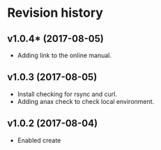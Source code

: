 Revision history
=================================

v1.0.4* (2017-08-05)
---------------------------------

* Adding link to the online manual.


v1.0.3 (2017-08-05)
---------------------------------

* Install checking for rsync and curl.
* Adding anax check to check local environment.


v1.0.2 (2017-08-04)
---------------------------------

* Enabled create <dir> <template>.
* Made installation procedure work.
* Adding selfupdate.
* Adding config directory.
* Use composer to install binary.


v1.0.1 (2017-07-15)
---------------------------------

* Integrate with Bats.
* Move all code in functions.


v1.0.0 (2017-06-30)
---------------------------------

* First release, basic setup works.
